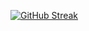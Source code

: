 [![GitHub Streak](https://github-readme-streak-stats.herokuapp.com/?user=LucasKeiti28)](https://git.io/streak-stats)
